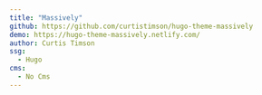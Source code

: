 ```yaml
---
title: "Massively"
github: https://github.com/curtistimson/hugo-theme-massively
demo: https://hugo-theme-massively.netlify.com/
author: Curtis Timson
ssg:
  - Hugo
cms:
  - No Cms
---
```

